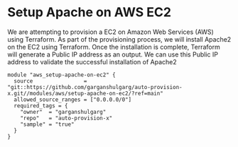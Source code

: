 # Setup Apache on AWS EC2

We are attempting to provision a EC2 on Amazon Web Services (AWS) using Terraform. As part of the provisioning process, we will install Apache2 on the EC2 using Terraform. Once the installation is complete, Terraform will generate a Public IP address as an output. We can use this Public IP address to validate the successful installation of Apache2


```
module "aws_setup-apache-on-ec2" {
  source                = "git::https://github.com/garganshulgarg/auto-provision-x.git//modules/aws/setup-apache-on-ec2/?ref=main"
  allowed_source_ranges = ["0.0.0.0/0"]
  required_tags = {
    "owner"  = "garganshulgarg"
    "repo"   = "auto-provision-x"
    "sample" = "true"
  }
}


```